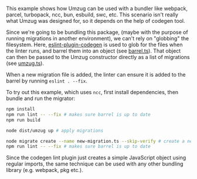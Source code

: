 This example shows how Umzug can be used with a bundler like webpack, parcel, turbopack, ncc, bun, esbuild, swc, etc. This scenario isn't really what Umzug was designed for, so it depends on the help of codegen tool.

Since we're going to be bundling this package, (maybe with the purpose of running migrations in another environment), we can't rely on "globbing" the filesystem. Here, [eslint-plugin-codegen](https://npmjs.com/package/eslint-plugin-codegen) is used to glob for the files when the linter runs, and barrel them into an object (see [barrel.ts](./barrel.ts)). That object can then be passed to the Umzug constructor directly as a list of migrations (see [umzug.ts](./umzug.ts)).

When a new migration file is added, the linter can ensure it is added to the barrel by running `eslint . --fix`.

To try out this example, which uses `ncc`, first install dependencies, then bundle and run the migrator:

```bash
npm install
npm run lint -- --fix # makes sure barrel is up to date
npm run build

node dist/umzug up # apply migrations

node migrate create --name new-migration.ts --skip-verify # create a new migration file
npm run lint -- --fix # makes sure barrel is up to date
```

Since the codegen lint plugin just creates a simple JavaScript object using regular imports, the same technique can be used with any other bundling library (e.g. webpack, pkg etc.).

